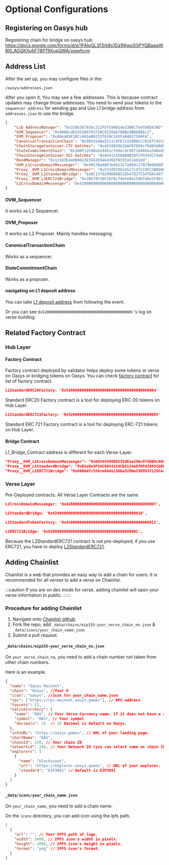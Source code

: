 # Optional Configurations


## Registering on Oasys hub

Registering chain for bridge on oasys hub: https://docs.google.com/forms/d/e/1FAIpQLSf3rk8s1Da1NjwoSGPYQBaawIKBl0_AGQKXobF78P79XupQWA/viewform

## Address List

After the set up, you may configure files in the: 

```
/oasys/addresses.json
```

After you open it, You may see a few addresses. This is because contract updates may change those addresses. 
You need to send your tokens to the `sequencer address` for sending gas and Use L1 bridge address from `addresses.json` to use the bridge.

```JSON
{
    "Lib_AddressManager": "0x158b3E793bc212F5fC0A91de13B6C764fb8D436D",
    "OVM_Sequencer": "0x900AcdE2455D0791F2AC9220ab700Be9B88886c2",
    "OVM_Proposer": "0xA9ea09F28Cc491eB92337A7AC243FaB4017509FA",
    "CanonicalTransactionChain": "0x905554Aa5511C4FE1131bB8Cc7626fC4CC86E7e0",
    "ChainStorageContainer-CTC-batches": "0x4018839b2bAF87E69cf0d83d8A5bA0553E750417",
    "StateCommitmentChain": "0x30DF12C6Ba5e44b1cfe9ecdc987184A0ea34Da49",
    "ChainStorageContainer-SCC-batches": "0xde4121E8dB9B29fCF9354274a6726B176EC8a545",
    "BondManager": "0x121b3E44dDD0a3E55620346436Ef8C93a51eD1dd",
    "OVM_L1CrossDomainMessenger": "0x4957BeA0F36d41327a0E8c17B79A98A8B76c3eF7",
    "Proxy__OVM_L1CrossDomainMessenger": "0x533d078614527c97219F53BB90E72c3a7A400a1d",
    "Proxy__OVM_L1StandardBridge": "0x0C13f0299DD6B51D547d27C547DA14077Ad4BfFE",
    "Proxy__OVM_L1ERC721Bridge": "0x1B479728F2EF8c74eFe0e1596f46e2F9b1f11529",
    "L2CrossDomainMessenger": "0x4200000000000000000000000000000000000007"
}
```

#### OVM_Sequencer 

It works as L2 Sequencer. 

#### OVM_Proposer

It works as L2 Proposer. Mainly handles messaging.

#### CanonicalTransactionChain

Works as a sequencer. 

#### StateCommitmentChain

Works as a proposer. 

#### navigating on L1 deposit address
 
You can take [L1 deposit address](https://github.com/oasysgames/oasys-optimism/blob/8f1467bf973a6587fb7482e60cecaf7c50ee78f9/packages/contracts/contracts/oasys/L1/build/L1BuildDeposit.sol#L37) from following the event. 

Or you can see `0x5200000000000000000000000000000000000009` 's log on verse building. 


## Related Factory Contract 


### Hub Layer 

#### Factory Contract

Factory contract deployed by validator helps deploy some tokens or verse on Oasys or bridging tokens on Oasys.
You can check [factory contract](https://github.com/oasysgames/oasys-validator/blob/e33f9c71d4c2bb2ba62f94c979c3d293979904d9/contracts/oasys/contracts.go) for list of factory contract. 


```JSON
L1StandardERC20Factory: '0x5200000000000000000000000000000000000004'
```
Standard ERC20 Factory contract is a tool for deploying ERC-20 tokens on Hub Layer.

```JSON
L1StandardERC721Factory: '0x5200000000000000000000000000000000000005'
```

Standard ERC 721 Factory contract is a tool for deploying ERC-721 tokens on Hub Layer.

#### Bridge Contract
L1_Bridge_Contract address is different for each Verse-Layer.

```JSON
"Proxy__OVM_L1CrossDomainMessenger": "0x6D544390Eb535d61e196c87d6B9c80dCD8628Acd",
"Proxy__OVM_L1StandardBridge": "0xB1eDe3F5AC8654124Cb5124aDf0Fd3885CbDD1F7",
"Proxy__OVM_L1ERC721Bridge": "0xA6D6d7c556ce6Ada136ba32Dbe530993f128CA44",
```


### Verse Layer 

Pre-Deployed contracts. All Verse Layer Contracts are the same. 

```json
L2CrossDomainMessenger: '0x4200000000000000000000000000000000000007',
```

```JSON
L2StandardBridge: '0x4200000000000000000000000000000000000010',
```

```json
L2StandardTokenFactory: '0x4200000000000000000000000000000000000012',
```

```JSON
L2ERC721Bridge: '0x6200000000000000000000000000000000000001',
```

Because the L2StandardERC721 contract is not pre-deployed, if you use ERC721, you have to deploy [L2StandardERC721](https://github.com/oasysgames/oasys-optimism/blob/develop/packages/contracts/contracts/oasys/L2/token/L2StandardERC721.sol).

## Adding Chainlist 

Chainlist is a web that provides an easy way to add a chain for users. It is recommended for all verses to add a verse on Chainlist. 

:::caution
If you are on dev mode for verse, adding chainlist will open your verse information to public.
::::::

### Procedure for adding Chainlist

1. Navigate onto [Chainlist github](https://github.com/ethereum-lists/chains).
2. Fork the repo, add `_data/chains/eip155-your_verse_chain_no.json` & `_data/icons/your_chain_name.json`
3. Submit a pull request. 


#### `_data/chains/eip155-your_verse_chain_no.json`

On `your_verse_chain_no`, you need to add a chain number not taken from other chain numbers.

Here is an example. 

```json
{
  "name": "Oasys Mainnet",
  "chain": "Oasys", //Your O
  "icon": "oasys", //icon for your_chain_name.json
  "rpc": ["https://rpc-mainnet.oasys.games"], // RPC address
  "faucets": [],
  "nativeCurrency": {
    "name": "OAS", // Your Verse Currency name. If it does not have a currency, the default is OAS. 
    "symbol": "OAS", // Your symbol 
    "decimals": 18  // 18 Decimal is default on Oasys.
  },
  "infoURL": "https://oasys.games", // URL of your landing page. 
  "shortName": "OAS", 
  "chainId": 248, // Your chain ID
  "networkid": 248, // Your Network ID (you can select same as chain ID)
  "explorers": [
    {
      "name": "blockscout",
      "url": "https://explorer.oasys.games", // URL of your explorer. 
      "standard": "EIP3091" // Default is EIP3091
    }
  ]
}
```

#### `_data/icons/your_chain_name.json`

On `your_chain_name`, you need to add a chain name.

On the `icons` directory, you can add icon using the ipfs path. 

```json
[
  {
    "url": "", // Your IPFS path of logo.
    "width": 3600, // IPFS icon's width in pixels.
    "height": 3600, // IPFS icon's height in pixels.
    "format": "png" // IPFS icon's format.
  }
]
```




